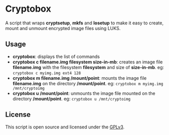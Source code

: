 # Cryptobox #

A script that wraps **cryptsetup**, **mkfs** and **losetup** to make it easy to create, mount and unmount encrypted image files using LUKS.

## Usage ##

* **cryptobox**: displays the list of commands
* **cryptobox c filename.img filesystem size-in-mb**: creates an image file __filename.img__ with the filesystem __filesystem__ and size of __size-in-mb__. eg: `cryptobox c myimg.img ext4 128`
* **cryptobox m filename.img /mount/point**: mounts the image file __filename.img__ on the directory __/mount/point__. eg: `cryptobox m myimg.img /mnt/cryptoimg`
* **cryptobox u /mount/point**: unmounts the image file mounted on the directory __/mount/point__. eg: `cryptobox u /mnt/cryptoimg`

## License ##

This script is open source and licensed under the [GPLv3](http://www.gnu.org/copyleft/gpl.html).
